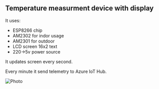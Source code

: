 ## Temperature measurment device with display

It uses:
- ESP8266 chip
- AM2302 for indor usage
- AM2301 for outdoor
- LCD screen 16x2 text
- 220->5v power source

It updates screen every second.

Every minute it send telemetry to Azure IoT Hub.

![Photo](https://github.com/BobBoba/repository/blob/master/img/20170120_065400432_iOS.jpg)